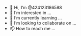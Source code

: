 - 👋 Hi, I’m @424123186588
- 👀 I’m interested in ...
- 🌱 I’m currently learning ...
- 💞️ I’m looking to collaborate on ...
- 📫 How to reach me ...

<!---
424123186588/424123186588 is a ✨ special ✨ repository because its `README.md` (this file) appears on your GitHub profile.
You can click the Preview link to take a look at your changes.
--->

